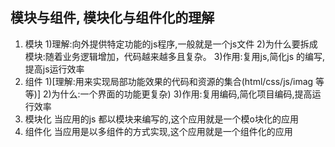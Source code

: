 ## 模块与组件, 模块化与组件化的理解
1. 模块
    1)理解:向外提供特定功能的js程序,一般就是一个js文件
    2)为什么要拆成模块:随着业务逻辑增加，代码越来越多且复杂。
    3)作用:复用js,简化js 的编写,提高js运行效率
2. 组件
    1)[理解:用来实现局部功能效果的代码和资源的集合(html/css/js/imag 等等)]
    2)为什么:一个界面的功能更复杂)
    3)作用:复用编码,简化项目编码,提高运行效率
3. 模块化
当应用的js 都以模块来编写的,这个应用就是一个模o块化的应用
4. 组件化
当应用是以多组件的方式实现,这个应用就是一个组件化的应用
